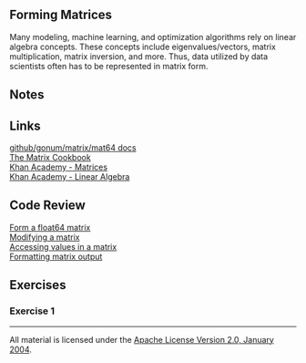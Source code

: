 ## Forming Matrices

Many modeling, machine learning, and optimization algorithms rely on linear algebra concepts.  These concepts include eigenvalues/vectors, matrix multiplication, matrix inversion, and more.  Thus, data utilized by data scientists often has to be represented in matrix form.  

## Notes

## Links

[github/gonum/matrix/mat64 docs](https://godoc.org/github.com/gonum/matrix/mat64)  
[The Matrix Cookbook](http://www.math.uwaterloo.ca/~hwolkowi/matrixcookbook.pdf)  
[Khan Academy - Matrices](https://www.khanacademy.org/math/algebra-home/precalculus/precalc-matrices)  
[Khan Academy - Linear Algebra](https://www.khanacademy.org/math/linear-algebra)

## Code Review

[Form a float64 matrix](example1/example1.go)  
[Modifying a matrix](example2/example2.go)  
[Accessing values in a matrix](example3/example3.go)  
[Formatting matrix output](example4/example4.go)  

## Exercises

### Exercise 1

___
All material is licensed under the [Apache License Version 2.0, January 2004](http://www.apache.org/licenses/LICENSE-2.0).
